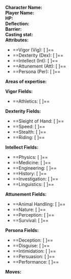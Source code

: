 **Character Name:**  
**Player Name:**  
**HP:**  
**Deflection:**  
**Barrier:**  
**Casting stat:**  
**Attributes:**

- ==Vigor (Vig): [ ]==
- ==Dexterity (Dex): [ ]==
- ==Intellect (Int): [ ]==
- ==Attunement (Att): [ ]==
- ==Persona (Per): [ ]==
 
**Areas of expertise:**
 
**Vigor Fields:**

- ==Athletics: [ ]==

**Dexterity Fields:**

- ==Sleight of Hand: [ ]==
- ==Speed: [ ]==
- ==Stealth: [ ]==
- ==Riding: [ ]==

**Intellect Fields:**

- ==Physics: [ ]==
- ==Medicine: [ ]==
- ==Engineering: [ ]==
- ==History: [ ]==
- ==Investigation: [ ]==
- ==Linguistics: [ ]==

**Attunement Fields:**

- ==Animal Handling: [ ]==
- ==Nature: [ ]==
- ==Perception: [ ]==
- ==Survival: [ ]==

**Persona Fields:**

- ==Deception: [ ]==
- ==Disguise: [ ]==
- ==Intimidation: [ ]==
- ==Persuasion: [ ]==
- ==Performance: [ ]==
   

**Moves:**